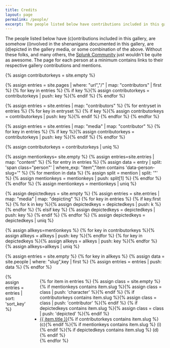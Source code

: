 ```yaml
---
title: Credits
layout: page
permalink: /people/
excerpt: The people listed below have contributions included in this gallery, are somehow involved in the shenanigans documented in this gallery, or both.
---
```


The people listed below have <span class="contributor">(c)ontributions</span> included in this gallery, are somehow <span class="character">(i)nvolved</span> in the shenanigans documented in this gallery, are <span class="depicted">(d)epicted</span> in the gallery media, or some combination of the above. Without these folks, and many others, the [Splunk Community](https://www.splunk.com/en_us/community.html) just wouldn't be quite as awesome. The page for each person at a minimum contains links to their respective gallery contributions and mentions.

{% assign contributorkeys = site.empty %}

{% assign entries = site.pages | where: "url","/" | map: "contributors" | first %}
{% for key in entries %}
    {% if key %}{% assign contributorkeys = contributorkeys | push: key %}{% endif %}
{% endfor %}

{% assign entries = site.entries | map: "contributors" %}
{% for entryset in entries %}
    {% for key in entryset %}
        {% if key %}{% assign contributorkeys = contributorkeys | push: key %}{% endif %}
    {% endfor %}
{% endfor %}

{% assign entries = site.entries | map: "media" | map: "contributor" %}
{% for key in entries %}
    {% if key %}{% assign contributorkeys = contributorkeys | push: key %}{% endif %}
{% endfor %}

{% assign contributorkeys = contributorkeys | uniq %}

{% assign mentionkeys= site.empty %}
{% assign entries=site.entries | map: "content" %}
{% for entry in entries %}
    {% assign data = entry | split: 'span class="person"' | where_exp: "item","item contains 'data-person-slug='" %} 
    {% for mention in data %}
        {% assign split = mention | split: '"' %}
        {% assign mentionkeys = mentionkeys | push: split[1] %}
    {% endfor %}
{% endfor %}
{% assign mentionkeys = mentionkeys | uniq %}


{% assign depictedkeys = site.empty %}
{% assign entries = site.entries | map: "media" | map: "depicting" %}
{% for key in entries %}
  {% if key.first %}
    {% for k in key %}{% assign depictedkeys = depictedkeys | push: k %}{% endfor %}
  {% elsif key %}
    {% assign depictedkeys = depictedkeys | push: key %}
  {% endif %}
{% endfor %}
{% assign depictedkeys = depictedkeys | uniq %}

{% assign allkeys=mentionkeys %}
{% for key in contributorkeys %}{% assign allkeys = allkeys | push: key %}{% endfor %}
{% for key in depictedkeys %}{% assign allkeys = allkeys | push: key %}{% endfor %}
{% assign allkeys=allkeys | uniq %}

{% assign entries = site.empty %}
{% for key in allkeys %}
    {% assign data = site.people | where: "slug",key | first %}
    {% assign entries = entries | push: data %}
{% endfor %}

<div class="columns">
{% assign entries = entries | sort: 'sort_key' %}
<ul>
{% for item in entries %}
    {% assign class = site.empty %}
    {% if mentionkeys contains item.slug %}{% assign class = class | push: 'character' %}{% endif %}
    {% if contributorkeys contains item.slug %}{% assign class = class | push: 'contributor' %}{% endif %}
    {% if depictedkeys contains item.slug %}{% assign class = class | push: 'depicted' %}{% endif %}
    <li class="{{ class | join: ' ' }}"><a href="{{ site.baseurl }}{{ item.url }}">{{ item.title }}</a>{% if contributorkeys contains item.slug %} (c){% endif %}{% if mentionkeys contains item.slug %} (i){% endif %}{% if depictedkeys contains item.slug %} (d){% endif %}</li>
{% endfor %}
</ul>
</div>
